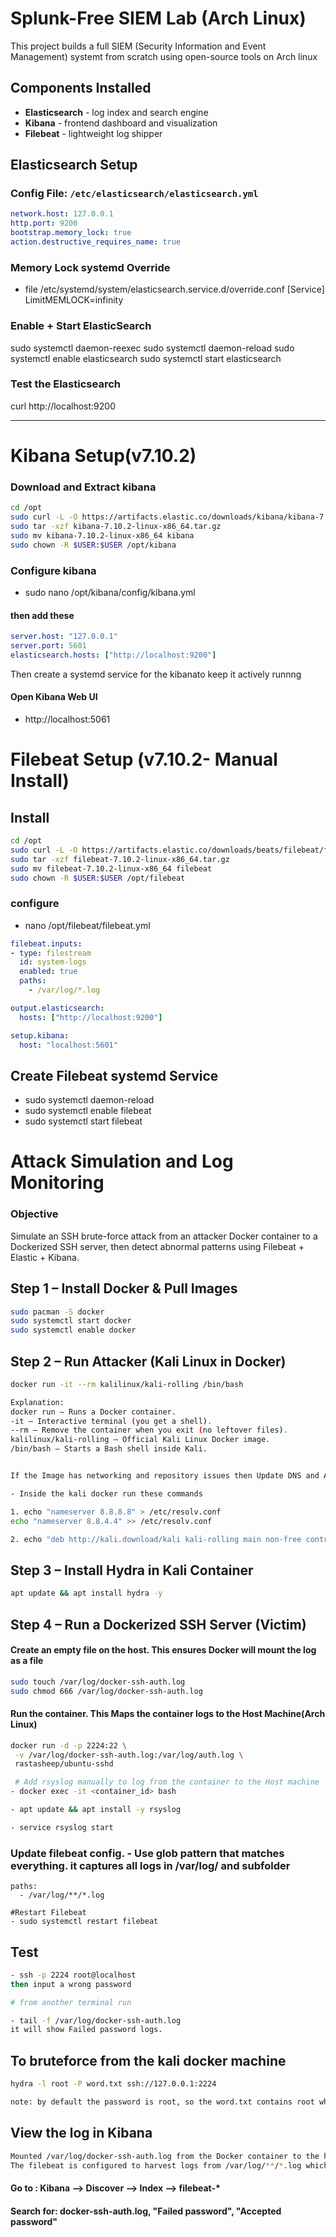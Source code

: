  # Splunk-Free SIEM Lab (Arch Linux)

 This project builds a full SIEM (Security Information and Event Management) systemt from scratch using open-source tools on Arch linux

## Components Installed

- **Elasticsearch** - log index and search engine
- **Kibana** - frontend dashboard and visualization
- **Filebeat** - lightweight log shipper

##  Elasticsearch Setup

### Config File: `/etc/elasticsearch/elasticsearch.yml`

```yaml
network.host: 127.0.0.1
http.port: 9200
bootstrap.memory_lock: true
action.destructive_requires_name: true
```
### Memory Lock systemd Override 
- file /etc/systemd/system/elasticsearch.service.d/override.conf
[Service]
LimitMEMLOCK=infinity

### Enable + Start ElasticSearch
sudo systemctl daemon-reexec
sudo systemctl daemon-reload
sudo systemctl enable elasticsearch
sudo systemctl start elasticsearch

### Test the Elasticsearch
curl http://localhost:9200


---

# Kibana Setup(v7.10.2)

### Download and Extract kibana


```bash
cd /opt
sudo curl -L -O https://artifacts.elastic.co/downloads/kibana/kibana-7.10.2-linux-x86_64.tar.gz
sudo tar -xzf kibana-7.10.2-linux-x86_64.tar.gz
sudo mv kibana-7.10.2-linux-x86_64 kibana
sudo chown -R $USER:$USER /opt/kibana
```
### Configure kibana
- sudo nano /opt/kibana/config/kibana.yml

#### then add these
```yaml
server.host: "127.0.0.1"
server.port: 5601
elasticsearch.hosts: ["http://localhost:9200"]
```

Then create a systemd service for the kibanato keep it actively runnng

#### Open Kibana Web UI
- http://localhost:5061



# Filebeat Setup (v7.10.2- Manual Install)

## Install

```bash
cd /opt
sudo curl -L -O https://artifacts.elastic.co/downloads/beats/filebeat/filebeat-7.10.2-linux-x86_64.tar.gz
sudo tar -xzf filebeat-7.10.2-linux-x86_64.tar.gz
sudo mv filebeat-7.10.2-linux-x86_64 filebeat
sudo chown -R $USER:$USER /opt/filebeat
```


### configure
- nano /opt/filebeat/filebeat.yml

```yaml
filebeat.inputs:
- type: filestream
  id: system-logs
  enabled: true
  paths:
    - /var/log/*.log

output.elasticsearch:
  hosts: ["http://localhost:9200"]

setup.kibana:
  host: "localhost:5601"
```
## Create Filebeat systemd Service

- sudo systemctl daemon-reload
- sudo systemctl enable filebeat
- sudo systemctl start filebeat



# Attack Simulation and Log Monitoring

### Objective
Simulate an SSH brute-force attack from an attacker Docker container to a Dockerized SSH server, then detect abnormal patterns using Filebeat + Elastic + Kibana.

## Step 1 – Install Docker & Pull Images

```bash
sudo pacman -S docker
sudo systemctl start docker
sudo systemctl enable docker
```
## Step 2 – Run Attacker (Kali Linux in Docker)

```bash
docker run -it --rm kalilinux/kali-rolling /bin/bash

Explanation:
docker run – Runs a Docker container.
-it – Interactive terminal (you get a shell).
--rm – Remove the container when you exit (no leftover files).
kalilinux/kali-rolling – Official Kali Linux Docker image.
/bin/bash – Starts a Bash shell inside Kali.


If the Image has networking and repository issues then Update DNS and APT Sources

- Inside the kali docker run these commands

1. echo "nameserver 8.8.8.8" > /etc/resolv.conf
echo "nameserver 8.8.4.4" >> /etc/resolv.conf

2. echo "deb http://kali.download/kali kali-rolling main non-free contrib" > /etc/apt/sources.list
```

## Step 3 – Install Hydra in Kali Container
 
 ```bash
 apt update && apt install hydra -y
```
## Step 4 – Run a Dockerized SSH Server (Victim)

 #### Create an empty file on the host. This ensures Docker will mount the log as a file
  ```bash
  sudo touch /var/log/docker-ssh-auth.log
  sudo chmod 666 /var/log/docker-ssh-auth.log
```

#### Run the container. This Maps the container logs to the Host Machine(Arch Linux)
``` bash
docker run -d -p 2224:22 \
 -v /var/log/docker-ssh-auth.log:/var/log/auth.log \
 rastasheep/ubuntu-sshd

 # Add rsyslog manually to log from the container to the Host machine
- docker exec -it <container_id> bash

- apt update && apt install -y rsyslog

- service rsyslog start
```

### Update filebeat config. - Use glob pattern that matches everything. it captures all logs in /var/log/ and subfolder
```nano
paths:
  - /var/log/**/*.log

#Restart Filebeat
- sudo systemctl restart filebeat
```

## Test
```bash
- ssh -p 2224 root@localhost
then input a wrong password 

# from another terminal run

- tail -f /var/log/docker-ssh-auth.log
it will show Failed password logs.
```

## To bruteforce from the kali docker machine
```bash
hydra -l root -P word.txt ssh://127.0.0.1:2224

note: by default the password is root, so the word.txt contains root which we will use to bruteforce the ssh and crack the password.once its cracked you will get the log in "- tail -f /var/log/docker-ssh-auth.log" running live on the terminal.
```

## View the log   in Kibana

```bash
Mounted /var/log/docker-ssh-auth.log from the Docker container to the host.
The filebeat is configured to harvest logs from /var/log/**/*.log which points filebeat to Elasticsearch
```

#### Go to : Kibana --> Discover --> Index --> filebeat-*
#### Search for: docker-ssh-auth.log, "Failed password", "Accepted password"









